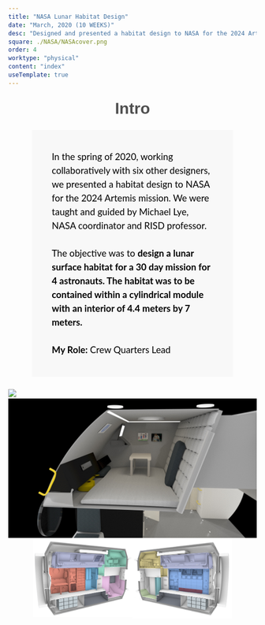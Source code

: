 ```yaml
---
title: "NASA Lunar Habitat Design"
date: "March, 2020 (10 WEEKS)"
desc: "Designed and presented a habitat design to NASA for the 2024 Artemis mission. Worked collaborately with six other designers with guidance from Michael Lye, NASA coordinator and RISD professor.  "
square: ./NASA/NASAcover.png
order: 4
worktype: "physical"
content: "index"
useTemplate: true
---
```


<style>
.intro{
    color:black;
    font-family: 'Lato', sans-serif;
    font-size:14pt;
    width:65%;
    position:relative;
/*    margin-top:3%;
    margin-left:5%;*/
    margin:auto;
    line-height:1.5;
    background-color:#F8F8F8;
    padding:8%;
    margin-bottom:5%;
    margin-top:5%;
}
.section{
    font-size:24pt;
    margin-top:5%;
    text-align: center;
    font-family: masqualero, sans-serif;
    font-weight:700;
    color:#4f4f4f;
}

</style>
<div class="section"> Intro </div>
<div class="intro"> 
    In the spring of 2020, working collaboratively with six other designers, we presented a habitat design to NASA for the 2024 Artemis mission. We were taught and guided by Michael Lye, NASA coordinator and RISD professor. 
     <br></br>
    The objective was to <b> design a lunar surface habitat for a 30 day mission for 4 astronauts. The habitat was to be contained within a cylindrical module with an interior of 4.4 meters by 7 meters. 
    </b>
     <br></br>
     <b>My Role:</b> Crew Quarters Lead
</div>
<div style="width:100%;margin:center;">
 <img src="./NASA/MainDeck.png" > 
</div>


<div style="width:100%; margin:center;">
 <img src="./NASA/CQ.jpg" > 
</div>

<div style="width:40%;float:left;padding-left:10%;">
 <img src="./NASA/Portside.png" > 
</div>
<div style="width:40%;float:right;padding-right:10%;">
 <img src="./NASA/Starboardside.png" > 
</div>
